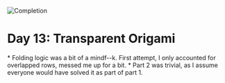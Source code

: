 
![Completion](https://img.shields.io/badge/Completed-Parts%201%20%26%202-green.svg)
<h1>Day 13: Transparent Origami</h1>
* Folding logic was a bit of a mindf--k. First attempt, I only accounted for overlapped rows, messed me up for a bit.
* Part 2 was trivial, as I assume everyone would have solved it as part of part 1.